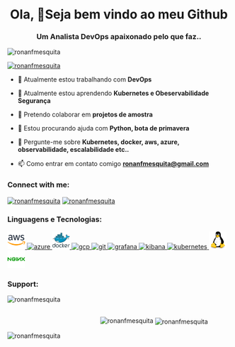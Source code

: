 <h1 align="center">Ola, 👋Seja bem vindo ao meu Github</h1>
<h3 align="center">Um Analista DevOps apaixonado pelo que faz..</h3>

<p align="left"> <img src="https://komarev.com/ghpvc/?username=ronanfmesquita&label=Profile%20views&color=0e75b6&style=plastic" alt="ronanfmesquita" /> </p>

<p align="left"> <a href="https://github.com/ryo-ma/github-profile-trophy"><img src="https://github-profile-trophy.vercel.app/?username=ronanfmesquita" alt="ronanfmesquita" /></a> </p>

- 🔭 Atualmente estou trabalhando com **DevOps**

- 🌱 Atualmente estou aprendendo **Kubernetes e Obeservabilidade Segurança**

- 👯 Pretendo colaborar em **projetos de amostra**

- 🤝 Estou procurando ajuda com **Python, bota de primavera**

- 💬 Pergunte-me sobre **Kubernetes, docker, aws, azure, observabilidade, escalabilidade etc..**

- 📫 Como entrar em contato comigo **ronanfmesquita@gmail.com**

<h3 align="left">Connect with me:</h3>
<p align="left">
<a href="https://linkedin.com/in/ronanfmesquita" target="blank"><img align="center" src="https://raw.githubusercontent.com/rahuldkjain/github-profile-readme-generator/master/src/images/icons/Social/linked-in-alt.svg" alt="ronanfmesquita" height="30" width="40" /></a>
<a href="https://hub.docker.com/u/ronanfmesquita" target="blank"><img align="center" src="https://d1q6f0aelx0por.cloudfront.net/product-logos/library-docker-logo.png" alt="ronanfmesquita" height="30" width="40" /></a>
</p>


<h3 align="left">Linguagens e Tecnologias:</h3>
<p align="left"> <a href="https://aws.amazon.com" target="_blank" rel="noreferrer"> <img src="https://raw.githubusercontent.com/devicons/devicon/master/icons/amazonwebservices/amazonwebservices-original-wordmark.svg" alt="aws" width="40" height="40"/> </a> <a href="https://azure.microsoft.com/en-in/" target="_blank" rel="noreferrer"> <img src="https://www.vectorlogo.zone/logos/microsoft_azure/microsoft_azure-icon.svg" alt="azure" width="40" height="40"/> </a> <a href="https://www.docker.com/" target="_blank" rel="noreferrer"> <img src="https://raw.githubusercontent.com/devicons/devicon/master/icons/docker/docker-original-wordmark.svg" alt="docker" width="40" height="40"/> </a> <a href="https://cloud.google.com" target="_blank" rel="noreferrer"> <img src="https://www.vectorlogo.zone/logos/google_cloud/google_cloud-icon.svg" alt="gcp" width="40" height="40"/> </a> <a href="https://git-scm.com/" target="_blank" rel="noreferrer"> <img src="https://www.vectorlogo.zone/logos/git-scm/git-scm-icon.svg" alt="git" width="40" height="40"/> </a> <a href="https://grafana.com" target="_blank" rel="noreferrer"> <img src="https://www.vectorlogo.zone/logos/grafana/grafana-icon.svg" alt="grafana" width="40" height="40"/> </a> <a href="https://www.elastic.co/kibana" target="_blank" rel="noreferrer"> <img src="https://www.vectorlogo.zone/logos/elasticco_kibana/elasticco_kibana-icon.svg" alt="kibana" width="40" height="40"/> </a> <a href="https://kubernetes.io" target="_blank" rel="noreferrer"> <img src="https://www.vectorlogo.zone/logos/kubernetes/kubernetes-icon.svg" alt="kubernetes" width="40" height="40"/> </a> <a href="https://www.linux.org/" target="_blank" rel="noreferrer"> <img src="https://raw.githubusercontent.com/devicons/devicon/master/icons/linux/linux-original.svg" alt="linux" width="40" height="40"/> </a> <a href="https://www.nginx.com" target="_blank" rel="noreferrer"> <img src="https://raw.githubusercontent.com/devicons/devicon/master/icons/nginx/nginx-original.svg" alt="nginx" width="40" height="40"/> </a> </p>

<h3 align="left">Support:</h3>
<p><a href="https://www.buymeacoffee.com/ronanfmesquita"> <img align="left" src="https://cdn.buymeacoffee.com/buttons/v2/default-yellow.png" height="50" width="210" alt="ronanfmesquita" /></a></p><br><br>

<p><img align="left" src="https://github-readme-stats.vercel.app/api/top-langs?username=ronanfmesquita&show_icons=true&locale=en&layout=compact" alt="ronanfmesquita" /></p>

<p>&nbsp;<img align="center" src="https://github-readme-stats.vercel.app/api?username=ronanfmesquita&show_icons=true&locale=en" alt="ronanfmesquita" /></p>

<p><img align="center" src="https://github-readme-streak-stats.herokuapp.com/?user=ronanfmesquita&" alt="ronanfmesquita" /></p>

